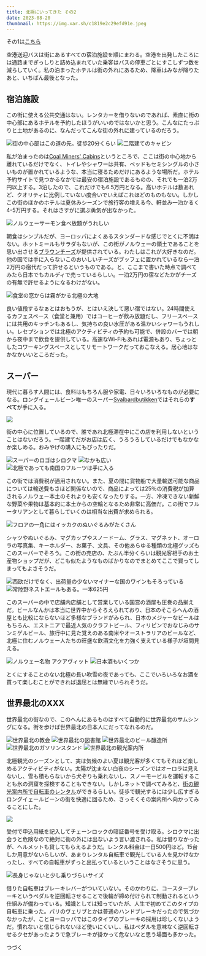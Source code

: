 ```yaml
---
title: 北極にいってきた その2
date: 2023-08-20
thumbnail: https://img.xar.sh/c1819e2c29efd91e.jpeg
---
```


その1は[こちら](/post/1686490339/)

空港送迎バスは街にあるすべての宿泊施設を順にまわる。空港を出発したころには通路までぎっしりと詰め込まれていた乗客はバスの停車ごとにすこしずつ数を減らしていく。私の泊まったホテルは街の外れにあるため、降車はみなが降りたあと、いちばん最後となった。

## 宿泊施設

この街に使える公共交通はない。レンタカーを借りないのであれば、素直に街の中心部にあるホテルを予約したほうがいいのではないかと思う。こんなにたっぷりと土地があるのに、なんだってこんな街の外れに建っているのだろう。

![街の中心部はこの道の先。徒歩20分くらい](https://img.xar.sh/41cbd52b9c4f1e43.jpeg)
![二階建てのキャビン](https://img.xar.sh/13f3f54a80161275.jpeg)

私が泊まったのは[Coal Miners' Cabins](https://www.coalminerscabins.com/en-US)というところで、ここは街の中心地から離れているだけでなく、トイレやシャワーは共有、ベッドもセミシングルの小さいものが置かれているような、本当に寝るためだけにあるような場所だ。ホテル予約サイトで見つかるなかでは最安の宿泊施設であるものの、それでも一泊2万円以上する。3泊したので、これだけでも6.5万円となる。高いホテルは数あれど、クオリティに比例していない度合いでいえばこれほどのものもない。しかしこの街のほかのホテルは夏休みシーズンで旅行客の増える今、軒並み一泊かるく4-5万円する。それはさすがに選ぶ勇気が出なかった。

![ノルウェーサーモン食べ放題がうれしい](https://img.xar.sh/a5ae47579580c01c.jpeg)

朝食はシンプルだが、ヨーロッパによくあるスタンダードな感じでとくに不満はない。ホットミールもサラダもないが、この街がノルウェーの領土であることを思い出させる[ブラウンチーズ](https://ja.wikipedia.org/wiki/%E3%82%A4%E3%82%A7%E3%83%88%E3%82%B9%E3%83%88)が提供されている。わたしはこれが大好きなのだ。他の国では手に入らないこのおいしいチーズがブッフェに置かれているなら一泊2万円の宿代だって許せるというものである。と、ここまで書いた時点で調べてみたら日本でもカルディで売っているらしい。一泊2万円の宿などたかがチーズの有無で許せるようになるわけがない。

![食堂の窓からは霧がかる北極の大地](https://img.xar.sh/7a753aba5f899fe0.jpeg)

良い値段するなぁとはおもうが、とはいえ決して悪い宿ではない。24時間使えるカフェスペース（食堂と兼用）ではコーヒーが飲み放題だし、フリースペースには共用のキッチンもあるし、気持ちの良い水圧がある温かいシャワーもうれしい。レセプションでは北極のアクティビティの予約も可能で、併設のバーでは朝から夜中まで飲食を提供している。高速なWi-Fiもあれば電源もあり、ちょっとしたコワーキングスペースとしてリモートワークだっておこなえる。居心地はなかなかいいところだった。

## スーパー

現代に暮らす人間には、食料はもちろん服や家電、日々いろいろなものが必要になる。ロングイェールビーン唯一のスーパー[Svalbardbutikken](https://en.wikipedia.org/wiki/Svalbardbutikken)ではそれらの**すべて**が手に入る。

![](https://img.xar.sh/24e97115191d2cb8.jpeg)

街の中心に位置しているので、誰であれ北極滞在中にこの店を利用しないということはないだろう。一階建てだがお店は広く、うろうろしているだけでもなかなか楽しめる。おみやげの購入にもぴったりだ。

![スーパーのロゴはシロクマ](https://img.xar.sh/3890cea1a60287e6.jpeg)
![なかも広い](https://img.xar.sh/301123524d3046c1.jpeg)
![北極であっても南国のフルーツは手に入る](https://img.xar.sh/0f98e6145bf9b23f.jpeg)

この街では消費税が適用されない。また、夏の間に貨物船で大量輸送可能な商品については輸送費もさほど関係ないので、商品によっては25％の消費税が加算されるノルウェー本土のそれよりも安くなったりする。一方、冷凍できない新鮮な野菜や果物は基本的に本土からの空輸となるため非常に高価だ。この街でフルータリアンとして暮らしていくのは相当な出費が求められる。

![フロアの一角にはイッカクのぬいぐるみがたくさん](https://img.xar.sh/b806d6979df223a5.jpeg)

シャツやぬいぐるみ、マグカップやスノードーム、グラス、マグネット、オーロラの写真集、キーホルダー、お菓子、文具、その他あらゆる種類の北極グッズもこのスーパーでそろう。この街の売店の、たぶん半分くらいは観光客相手のお土産物ショップだが、どこも似たようなものばかりなのでまとめてここで買ってしまってもよさそうだ。

![西欧だけでなく、出荷量の少ないマイナーな国のワインもそろっている](https://img.xar.sh/37e5236b23e183e6.jpeg)
![常陸野ネストエールもある。一本625円](https://img.xar.sh/2bf5aac83e31a46f.jpeg)

このスーパーの中で店舗内店舗として営業している国営の酒屋も圧巻の品揃えだ。ビールなんかは本当に世界中からそろえられており、日本のそこらへんの酒屋とも比較にならないほど多様なブランドがみられ、日本のメジャーなビールはもちろん、エストニアで最近人気のクラフトビール、フィリピンでおなじみのサンミゲルビール、旅行中に見た覚えのある南米やオーストラリアのビールなど、北極に住むノルウェー人たちの旺盛な飲酒文化を力強く支えている様子が垣間見える。

![ノルウェー名物 アクアヴィット](https://img.xar.sh/b423aa3113a7ddb8.jpeg)
![日本酒もいくつか](https://img.xar.sh/612e41eab3ff4103.jpeg)

とくにすることのない北極の長い吹雪の夜であっても、ここでいろいろなお酒を買って楽しむことができれば退屈とは無縁でいられそうだ。


## 世界最北のXXX

世界最北の街なので、このへんにあるものはすべて自動的に世界最北のサムシングになる。街を歩けば世界最北の日本人にだってなれるのだ。

![世界最北の教会](https://img.xar.sh/c1819e2c29efd91e.jpeg)
![世界最北の図書館](https://img.xar.sh/7778c4281c5e650f.jpeg)
![世界最北のビール醸造所](https://img.xar.sh/9450e0d0af9a06b0.jpeg)
![世界最北のガソリンスタンド](https://img.xar.sh/621c1c78606b1994.jpeg)
![世界最北の観光案内所](https://img.xar.sh/96ba35185cb73efb.jpeg)

北極観光のシーズンとして、実は気候のよい夏は観光客が多くてもそれほど楽しめるアクティビティがない。太陽が沈まない白夜のシーズンではオーロラは見えないし、雪も積もらないから犬ぞりも乗れないし、スノーモービルを運転することも氷の洞窟を探検することもできない。しかしネットで調べてみると、[街の観光案内所で自転車のレンタル](https://en.visitsvalbard.com/things-to-do/shopping/svalbard-tourist-information-office-bike-rental-p5804963)ができるらしい。徒歩で観光するには少し広すぎるロングイェールビーンの街を快適に回るため、さっそくその案内所へ向かってみることにした。

![](https://img.xar.sh/c8ac858de2f39acd.jpeg)

受付で申込用紙を記入してチェーンロックの暗証番号を受け取る。シロクマに出会うと危険なので絶対に街の外には出ないよう言い渡される。私は借りなかったが、ヘルメットも貸してもらえるようだ。レンタル料金は一日500円ほど。15台しか用意がないらしいが、あまりレンタル自転車で観光している人を見かけなかったし、すべての自転車がずっと出払っているということはなさそうに思う。

![長身じゃないと少し乗りづらいサイズ](https://img.xar.sh/d6a352c3c179cf5a.jpeg)

借りた自転車はブレーキレバーがついていない。そのかわりに、コースターブレーキというペダルを逆回転させることで後輪が締め付けられて制動されるという仕組みが備わっている。知識としては知っていたが、人生で初めてこのタイプの自転車に乗った。パリのヴェリブとかは普通のハンドブレーキだったので気づかなかったが、ことヨーロッパではこのタイプのブレーキの採用は珍しくないようだ。慣れないと信じられないほど使いにくいし、私はペダルを意味なく逆回転させるクセがあったようで急ブレーキが掛かって危ないなと思う場面も多かった。

つづく
